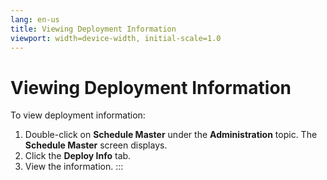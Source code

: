 ```yaml
---
lang: en-us
title: Viewing Deployment Information
viewport: width=device-width, initial-scale=1.0
---
```


#  Viewing Deployment Information

To view deployment information:

1.  Double-click on **Schedule Master** under the **Administration**
    topic. The **Schedule Master** screen displays.
2.  Click the **Deploy Info** tab.
3.  View the information.
:::

 

